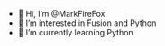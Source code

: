 - 👋 Hi, I’m @MarkFireFox
- 👀 I’m interested in Fusion and Python
- 🌱 I’m currently learning Python


<!---
MarkFireFox/MarkFireFox is a ✨ special ✨ repository because its `README.md` (this file) appears on your GitHub profile.
You can click the Preview link to take a look at your changes.
--->
